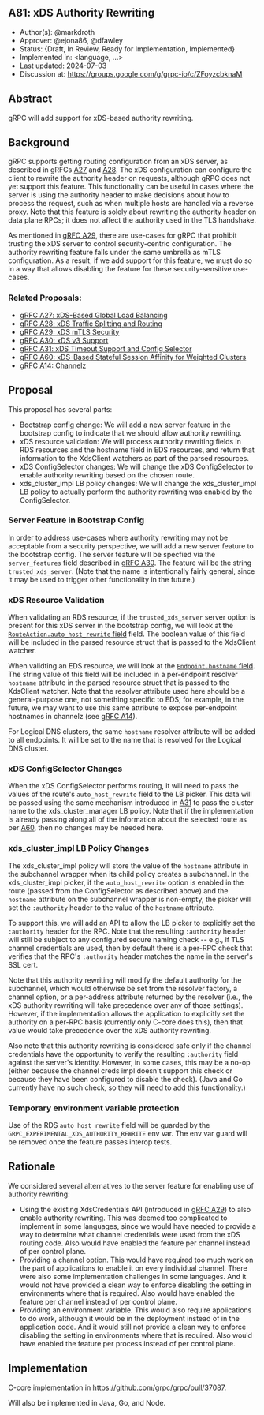 A81: xDS Authority Rewriting
----
* Author(s): @markdroth
* Approver: @ejona86, @dfawley
* Status: {Draft, In Review, Ready for Implementation, Implemented}
* Implemented in: <language, ...>
* Last updated: 2024-07-03
* Discussion at: https://groups.google.com/g/grpc-io/c/ZFoyzcbknaM

## Abstract

gRPC will add support for xDS-based authority rewriting.

## Background

gRPC supports getting routing configuration from an xDS server, as
described in gRFCs [A27] and [A28].  The xDS configuration can configure
the client to rewrite the authority header on requests, although gRPC does
not yet support this feature.  This functionality can be useful in cases
where the server is using the authority header to make decisions about
how to process the request, such as when multiple hosts are handled via
a reverse proxy.  Note that this feature is solely about rewriting the
authority header on data plane RPCs; it does not affect the authority
used in the TLS handshake.

As mentioned in [gRFC A29][A29], there are use-cases for gRPC
that prohibit trusting the xDS server to control security-centric
configuration.  The authority rewriting feature falls under the same
umbrella as mTLS configuration.  As a result, if we add support for this
feature, we must do so in a way that allows disabling the feature for
these security-sensitive use-cases.

### Related Proposals: 
* [gRFC A27: xDS-Based Global Load Balancing][A27]
* [gRFC A28: xDS Traffic Splitting and Routing][A28]
* [gRFC A29: xDS mTLS Security][A29]
* [gRFC A30: xDS v3 Support][A30]
* [gRFC A31: xDS Timeout Support and Config Selector][A31]
* [gRFC A60: xDS-Based Stateful Session Affinity for Weighted Clusters][A60]
* [gRFC A14: Channelz][A14]

[A27]: A27-xds-global-load-balancing.md
[A28]: A28-xds-traffic-splitting-and-routing.md
[A29]: A29-xds-tls-security.md
[A30]: A30-xds-v3.md
[A31]: A31-xds-timeout-support-and-config-selector.md
[A60]: A60-xds-stateful-session-affinity-weighted-clusters.md
[A14]: A14-channelz.md

## Proposal

This proposal has several parts:
- Bootstrap config change: We will add a new server feature in the bootstrap
  config to indicate that we should allow authority rewriting.
- xDS resource validation: We will process authority rewriting fields in RDS
  resources and the hostname field in EDS resources, and return that
  information to the XdsClient watchers as part of the parsed resources.
- xDS ConfigSelector changes: We will change the xDS ConfigSelector to enable
  authority rewriting based on the chosen route.
- xds_cluster_impl LB policy changes: We will change the xds_cluster_impl LB
  policy to actually perform the authority rewriting was enabled by the
  ConfigSelector.

### Server Feature in Bootstrap Config

In order to address use-cases where authority rewriting may not be
acceptable from a security perspective, we will add a new server feature
to the bootstrap config.  The server feature will be specfied via the
`server_features` field described in [gRFC A30][A30].  The feature will
be the string `trusted_xds_server`.  (Note that the name is intentionally
fairly general, since it may be used to trigger other functionality in
the future.)

### xDS Resource Validation

When validating an RDS resource, if the `trusted_xds_server`
server option is present for this xDS server in the
bootstrap config, we will look at the [`RouteAction.auto_host_rewrite`
field](https://github.com/envoyproxy/envoy/blob/b65de1f56850326e1c6b74aa72cb1c9777441065/api/envoy/config/route/v3/route_components.proto#L1173)
field.  The boolean value of this field will be included in the parsed
resource struct that is passed to the XdsClient watcher.

When validting an EDS resource, we will look at the [`Endpoint.hostname`
field](https://github.com/envoyproxy/envoy/blob/b65de1f56850326e1c6b74aa72cb1c9777441065/api/envoy/config/endpoint/v3/endpoint_components.proto#L89).
The string value of this field will be included in a per-endpoint resolver
`hostname` attribute in the parsed resource struct that is passed to the
XdsClient watcher.  Note that the resolver attribute used here should
be a general-purpose one, not something specific to EDS; for example, in
the future, we may want to use this same attribute to expose per-endpoint
hostnames in channelz (see [gRFC A14][A14]).

For Logical DNS clusters, the same `hostname` resolver attribute will
be added to all endpoints.  It will be set to the name that is resolved
for the Logical DNS cluster.

### xDS ConfigSelector Changes

When the xDS ConfigSelector performs routing, it will need to pass
the values of the route's `auto_host_rewrite` field to the LB picker.
This data will be passed using the same mechanism introduced in [A31] to
pass the cluster name to the xds_cluster_manager LB policy.  Note that
if the implementation is already passing along all of the information
about the selected route as per [A60], then no changes may be needed here.

### xds_cluster_impl LB Policy Changes

The xds_cluster_impl policy will store the value of the `hostname`
attribute in the subchannel wrapper when its child policy creates a
subchannel.  In the xds_cluster_impl picker, if the `auto_host_rewrite`
option is enabled in the route (passed from the ConfigSelector as
described above) and the `hostname` attribute on the subchannel wrapper
is non-empty, the picker will set the `:authority` header to the value of
the `hostname` attribute.

To support this, we will add an API to allow the LB picker to explicitly
set the `:authority` header for the RPC.  Note that the resulting
`:authority` header will still be subject to any configured secure
naming check -- e.g., if TLS channel credentials are used, then by
default there is a per-RPC check that verifies that the RPC's
`:authority` header matches the name in the server's SSL cert.

Note that this authority rewriting will modify the default authority for
the subchannel, which would otherwise be set from the resolver factory,
a channel option, or a per-address attribute returned by the resolver
(i.e., the xDS authority rewriting will take precedence over any of those
settings).  However, if the implementation allows the application to
explicitly set the authority on a per-RPC basis (currently only C-core
does this), then that value would take precedence over the xDS
authority rewriting.

Also note that this authority rewriting is considered safe only if
the channel credentials have the opportunity to verify the resulting
`:authority` field against the server's identity.  However, in some cases,
this may be a no-op (either because the channel creds impl doesn't support
this check or because they have been configured to disable the check).
(Java and Go currently have no such check, so they will need to add this
functionality.)

### Temporary environment variable protection

Use of the RDS `auto_host_rewrite` field will be guarded by the
`GRPC_EXPERIMENTAL_XDS_AUTHORITY_REWRITE` env var.  The env var guard
will be removed once the feature passes interop tests.

## Rationale

We considered several alternatives to the server feature for enabling
use of authority rewriting:
- Using the existing XdsCredentials API (introduced in [gRFC A29][A29])
  to also enable authority rewriting.  This was deemed too complicated
  to implement in some languages, since we would have needed to provide
  a way to determine what channel credentials were used from the xDS
  routing code.  Also would have enabled the feature per channel instead
  of per control plane.
- Providing a channel option.  This would have required too much work on
  the part of applications to enable it on every individual channel.
  There were also some implementation challenges in some languages.  And
  it would not have provided a clean way to enforce disabling the
  setting in environments where that is required.  Also would have
  enabled the feature per channel instead of per control plane.
- Providing an environment variable.  This would also require
  applications to do work, although it would be in the deployment
  instead of in the application code.  And it would still not provide a
  clean way to enforce disabling the setting in environments where that
  is required.  Also would have enabled the feature per process instead
  of per control plane.

## Implementation

C-core implementation in https://github.com/grpc/grpc/pull/37087.

Will also be implemented in Java, Go, and Node.
